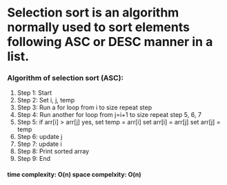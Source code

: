 # Selection sort is an algorithm normally used to sort elements following ASC or DESC manner in a list.

### Algorithm of selection sort (ASC):
1. Step 1: Start
2. Step 2: Set i, j, temp
3. Step 3: Run a for loop from i to size
        repeat step 
4. Step 4: Run another for loop from j=i+1 to size
        repeat step 5, 6, 7
5. Step 5: if arr[i] > arr[j]
        yes, set temp = arr[i]
             set arr[i] = arr[j]
             set arr[j] = temp
6. Step 6: update j
7. Step 7: update i
8. Step 8: Print sorted array
9. Step 9: End
#### time complexity: O(n) space compelxity: O(n)